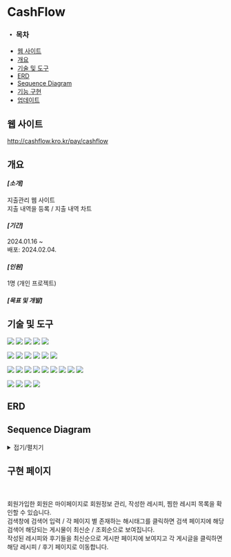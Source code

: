 <h1>CashFlow</h1> 

### ・ 목차
 - [웹 사이트](#웹-사이트)
 - [개요](#개요)
 - [기술 및 도구](#기술-및-도구)
 - [ERD](#ERD)
 - [Sequence Diagram](#Sequence-Diagram)
 - [기능 구현](#구현-페이지)
 - [업데이트](#업데이트)

## **웹 사이트**
http://cashflow.kro.kr/pay/cashflow

## **개요**
<h4><i>[소개]</i></h4>
지출관리 웹 사이트<br>
지출 내역을 등록 / 지출 내역 차트 <br>

<h4><i>[기간]</i></h4>
2024.01.16 ~<br>
배포: 2024.02.04.

<h4><i>[인원]</i></h4>
1명 (개인 프로젝트)

<h4><i>[목표 및 개발]</i></h4>

## **기술 및 도구**
<p>
<img src="https://img.shields.io/badge/html5-E34F26?style=flat-square&logo=html5&logoColor=white"/> 
<img src="https://img.shields.io/badge/css3-1572B6?style=flat-square&logo=css3&logoColor=white"/> 
<img src="https://img.shields.io/badge/javascript-F7DF1E?style=flat-square&logo=javascript&logoColor=black"/> 
<img src="https://img.shields.io/badge/jquery-0769AD?style=flat-square&logo=jquery&logoColor=white"/> 
<img src="https://img.shields.io/badge/Java-007396?style=flat-square&logo=java&logoColor=white"/>
</p>
<p>
<img src="https://img.shields.io/badge/Spring-6DB33F?style=flat-square&logo=Spring&logoColor=white">
<img src="https://img.shields.io/badge/JSP-black?style=flat-square&logo=java&logoColor=white"> 
<img src="https://img.shields.io/badge/Servlet-008CDD?style=flat-square&logo=Stripe&logoColor=white">
<img src="https://img.shields.io/badge/JSTL-007396?style=flat-square&logo=java&logoColor=white"/>
<img src="https://img.shields.io/badge/AJAX-2E77BC?style=flat-square&logo=Betfair&logoColor=white">
<img src="https://img.shields.io/badge/REST_API-004040?style=flat-square&logo=rest&logoColor=white"/>
</p>
<p>
<img src="https://img.shields.io/badge/JPA-232F3E?style=flat-square&logo=Spreadshirt&logoColor=white"/>
<img src="https://img.shields.io/badge/Spring_Data_JPA-6DB33F?style=flat-square&logo=spring&logoColor=white"/>
<img src="https://img.shields.io/badge/MySQL-4479A1?style=flat-square&logo=MySQL&logoColor=white"/>  
<img src="https://img.shields.io/badge/Maven-C71A36?style=flat-square&logo=apache-maven&logoColor=white"/>
<img src="https://img.shields.io/badge/Tomcat-F8DC75?style=flat-square&logo=Apache Tomcat&logoColor=black"/>  
<img src="https://img.shields.io/badge/AWS_EC2-232F3E?style=flat-square&logo=Amazon-AWS&logoColor=white">
<img src="https://img.shields.io/badge/AWS_RDS-232F3E?style=flat-square&logo=Amazon-AWS&logoColor=white">
<img src="https://img.shields.io/badge/Amazon_Linux-2023-232F3E?style=flat-square&logo=Amazon&logoColor=white"/>
<img src="https://img.shields.io/badge/Putty-005CFF?style=flat-square&logo=putty&logoColor=white"/>
</p>
<p>
<img src="https://img.shields.io/badge/STS-6DB33F?style=flat-square&logo=Spring&logoColor=white">
<img src="https://img.shields.io/badge/GitHub-181717?style=flat-square&logo=github&logoColor=white"/>
<img src="https://img.shields.io/badge/VSCode-007ACC?style=flat-square&logo=visual-studio-code&logoColor=white"/>
<img src="https://img.shields.io/badge/Mermaid-0076BF?style=flat-square&logo=mermaid&logoColor=white"/>  
</p>


## **ERD**

## **Sequence Diagram**
<details>
<summary>접기/펼치기</summary>
<h4>・ 회원</h4>
<img src="https://github.com/yi5oyu/endpay/assets/111046436/071c7779-78c0-4a65-abf8-6fb05bd4d637">
 
<h4>・ 지출</h4>
<img src="https://github.com/yi5oyu/endpay/assets/111046436/f31130ba-d536-4e4e-ae38-2c7d656c98b8">
</details>

## **구현 페이지**


<br>

<br>
회원가입한 회원은 마이페이지로 회원정보 관리, 작성한 레시피, 찜한 레시피 목록을 확인할 수 있습니다.<br>
검색창에 검색어 입력 / 각 페이지 별 존재하는 해시태그를 클릭하면 검색 페이지에 해당 검색어 해당되는 게시물이 최신순 / 조회순으로 보여집니다.<br>
작성된 레시피와 후기들을 최신순으로 게시판 페이지에 보여지고 각 게시글을 클릭하면 해당 레시피 / 후기 페이지로 이동합니다. <br>
<br>

<!-- 
3차에 걸친 프로젝트를 통해 팀원 모두가 개발의 전과정을 경험 하는 것을 목표로 했습니다.<br>
<br>
・ 1차 프로젝트<br>
&nbsp; 스토리보드와 일정을 수립하고 VSCode를 이용하여 HTML과 CSS로 UI를 작성했습니다.<br>
&nbsp; @Media css를 이용하며 반응형 웹페이지를 작성했습니다.<br>
・ 2차 프로젝트<br>
&nbsp; 페이지 별 요구사항을 취합해 스토리보드를 수정하고 반응형 웹 페이지와 Javascript를 이용해 동적 페이지 구현했습니다. <br>
&nbsp; 게시판 페이지의 클릭 이벤트로 AJAX로 JSP를 호출했습니다. <br>
&nbsp; 반복적인 화면영역을 Tiles를 이용해 Header, Footer, content로 레이아웃 템플릿을 구분하고 사용했습니다.<br> 
・ 3차 프로젝트<br>
&nbsp; 페이지 별 주요 기능을 구현하고 데이터베이스를 설계하고 Mybatis를 사용해 DB에 접근해 CURD 기능을 구현했습니다.<br>
&nbsp; 세션 쿠키를 이용한 팝업창과 네비게이션 바에 최근 본 레시피를 등록하는 기능을 구현했습니다. <br>
&nbsp; 마이 페이지 / 게시판 페이지의 페이징 기능 구현했습니다 <br>
&nbsp; 후기 페이지와 레시피 페이지에 공통적으로 사용되는 댓글 / 대댓글을 효율적으로 사용하기 위해 기능을 REST API를 구현했습니다.
<br>
<br>

<!--
<h4><i>[고도화 계획]</i></h4>

Java ORM 기술(JPA) 도입, (네이버, 카카오 등..)API로 로그인 회원가입 기능 추가와 JWT 구현 / 공공기관 API 활용, Interceptor, filter와 같은 AOP 적용, 게시판 페이지 정렬 / 검색 기능 추가, AWS EC2 / RDS 배포 <br>
<br>
<br>

<h3> ・ 개발환경 </h3>
・ Frontend : HTML, CSS, JS(ES6)<br>
・ Backend : Java, Spring Boot, Mybatis<br>
・ Server : Apache Tomcat 9.0<br>
・ DB : OracleDB<br>
・ Library : JQuery, JSTL, EL<br>
・ IDE & Collaboration : VSCode, Eclipse, SQL Developer, Git, Notion<br>
<br>
<br>
<h3>・ 스토리보드 </h3>
<details>
<summary>접기/펼치기</summary>
<h4>・ 로그인 / 회원가입 페이지 </h4><br>
<img width="300px" height="500px" src="https://github.com/wjdtjd5741/FOOD/assets/111046436/f767b0fa-c6a3-45f7-ae89-044aeb9ec965">
<img width="300px" height="500px" src="https://github.com/wjdtjd5741/FOOD/assets/111046436/860278c8-1a13-4b4d-9bdc-f9585aab3860"><br>
<h4>・ 메인 페이지 </h4><br>
<img width="300px" height="500px" src="https://github.com/wjdtjd5741/FOOD/assets/111046436/46986824-2139-48e5-8735-c15499b3b29a">
<img width="300px" height="500px" src="https://github.com/wjdtjd5741/FOOD/assets/111046436/fc1ae5c4-9bba-4610-ac20-9d3c6e03cb87"><br>
<h4>・ 레시피 페이지 </h4><br>
<img width="300px" height="500px" src="https://github.com/wjdtjd5741/FOOD/assets/111046436/c79b25b7-46e9-441a-92f9-20658dd642d1">
<img width="300px" height="500px" src="https://github.com/wjdtjd5741/FOOD/assets/111046436/71dabc51-d730-472d-bcc2-50577d36fadd"><br>  
<h4>・ 게시판 페이지 (레시피 / 후기) </h4><br>
<img width="400px" height="500px" src="https://github.com/wjdtjd5741/FOOD/assets/111046436/a398e959-543b-487f-8154-024bd4db3eb1">
<img width="400px" height="500px" src="https://github.com/wjdtjd5741/FOOD/assets/111046436/fbe39471-1704-4c55-bfbc-edd56d8dacbc"><br>
<img width="300px" height="300px" src="https://github.com/wjdtjd5741/FOOD/assets/111046436/045aa2a8-01cf-490f-a13e-002c0cc5abe7">
<img width="300px" height="300px" src="https://github.com/wjdtjd5741/FOOD/assets/111046436/617c55a2-f2f2-4e73-84ac-7aada230a95a"><br>
<h4>・ 후기 페이지 </h4><br>
<img width="300px" height="500px" src="https://github.com/wjdtjd5741/FOOD/assets/111046436/1f71eb8b-3e4d-453f-9790-5e7882a1125d">
<img width="300px" height="500px" src="https://github.com/wjdtjd5741/FOOD/assets/111046436/17cf8a1e-67cd-421a-aace-9ec13538e502"><br>
<h4>・ 레시피 작성 페이지 </h4><br>
<img width="300px" height="500px" src="https://github.com/wjdtjd5741/FOOD/assets/111046436/8644a6a4-f933-4893-aa2f-fdd8c6c561cb">
<img width="300px" height="500px" src="https://github.com/wjdtjd5741/FOOD/assets/111046436/4c532013-4553-4e6a-9f92-6f63ab2b0a0d"><br>
<h4>・ 후기 작성 페이지 </h4><br> 
<img width="300px" height="500px" src="https://github.com/wjdtjd5741/FOOD/assets/111046436/11d4fa6e-dca8-4f12-a0e5-e3d702661ca8">
<img width="300px" height="500px" src="https://github.com/wjdtjd5741/FOOD/assets/111046436/6be0fee7-aa02-43b2-b307-ce5ff80995de"><br>
<h4>・ 검색 페이지 </h4><br>
<img width="300px" height="500px" src="https://github.com/wjdtjd5741/FOOD/assets/111046436/22c3e285-6136-4e94-91a3-026c0e75929d">
<img width="300px" height="500px" src="https://github.com/wjdtjd5741/FOOD/assets/111046436/1ff45e36-aeaa-4526-b4ba-e28e215b6359"><br>
</details>

<br>
<h3>・ 구현 페이지 </h3>
<h4>・ 로그인 / 회원가입 페이지 </h4><br>
<img src="https://github.com/wjdtjd5741/FOOD/assets/111046436/07ab56d6-9039-4c67-8aa8-35ba2dfe0477">
<img src="https://github.com/wjdtjd5741/FOOD/assets/111046436/5ee45d30-c5da-4c96-beac-e39f5cc39bc5"><br>
<h4>・ 마이 페이지 / 페이징 </h4><br>
<img src="https://github.com/wjdtjd5741/FOOD/assets/111046436/a7a1ae61-122c-4959-8cef-bf5e21e8d54a">
<img src="https://github.com/wjdtjd5741/FOOD/assets/111046436/ecbf03a3-25a0-4c70-992a-8ba3449549aa"><br>
<h4>・ 메인 페이지 / 반응형 웹 </h4><br>
<img src="https://github.com/wjdtjd5741/FOOD/assets/111046436/0d07dbef-a108-4e09-a643-49ea992d7245">
<img src="https://github.com/wjdtjd5741/FOOD/assets/111046436/747c6031-b2fc-4433-8134-bbc5610a6e97"><br>
<h4>・ 검색 페이지 </h4><br>
<img src="https://github.com/wjdtjd5741/FOOD/assets/111046436/6aab33df-50f6-4a20-b5a4-17f54b75ea3a"><br>
<h4>・ 레시피 작성 페이지 </h4><br>
<img src="https://github.com/wjdtjd5741/FOOD/assets/111046436/91ec8c77-b749-4ac2-8cc2-37cc9abfa00e"><br>
<h4>・ 레시피 페이지 </h4><br>
<img src="https://github.com/wjdtjd5741/FOOD/assets/111046436/2faf597e-4268-4bec-9a98-7dca085674e5"><br>  
<h4>・ 게시판 페이지 (레시피 / 후기) </h4><br>
<img src="https://github.com/wjdtjd5741/FOOD/assets/111046436/c2050334-6e22-44ed-8652-f9a3df9bcb66"><br>
<h4>・ 후기 작성 페이지 </h4><br> 
<img src="https://github.com/wjdtjd5741/FOOD/assets/111046436/7675a2d3-265b-4581-9ea1-10ff937d8926"><br>
<h4>・ 후기 페이지 </h4><br>
<img src="https://github.com/wjdtjd5741/FOOD/assets/111046436/d8a6c7e7-8a0f-445e-86f0-494b635b6439"><br>
<h4>・ 댓글 대댓글 / REST API </h4><br>
<img src="https://github.com/wjdtjd5741/FOOD/assets/111046436/1a20067e-e94e-41a4-8eee-5648adb30943">
<img src="https://github.com/wjdtjd5741/FOOD/assets/111046436/a2784fb7-2c46-4527-b1eb-b13cf9b31643"><br>
<h4> REST API </h4>
GET 댓글 전체 조회 : reciid(필수)<br>
&nbsp; 조회된 JSON 데이터 AJAX로 페이지에 호출<br>
POST 댓글 등록 : comment_id(필수), comment_text(필수), reciid(필수), uname(필수)<br>
&nbsp; comment_id -> 생성된 parentcomment_id가 됨
PUT 댓글 수정 : comment_id(필수), comment_text(필수), reciid(필수)<br>
DELETE 댓글 삭제 : comment_id(필수), reciid(필수)<br>
<br>
<h3>・ 일정 </h3>
<img src="https://github.com/wjdtjd5741/FOOD/assets/111046436/c0948674-3068-4f2d-90b1-bb371a2629cf"><br>
<br>
<h3>・ ERD </h3>
<img src="https://github.com/wjdtjd5741/FOOD/assets/111046436/e5e6f08d-c66b-461a-bddb-edab7d689820"><br>
<br>
<h3>・ FlowChart </h3>
<img src="https://github.com/wjdtjd5741/FOOD/assets/111046436/1faf2634-322b-49b4-aac1-2bbf92b2ba64"><br>
<br>
<br>
<h3>・ 후기 </h3>
<h4>이기영</h4>
프로젝트를 진행하며 여러 회의를 통해 계획과 일정을 수정하는 과정을 경험하며 초기 요구사항 분석과 스토리 보드작성의 중요성을 알게 되었습니다. 매주 수업이 끝난 6시 이후 팀원들과 공부하며 프로젝트 진행방향과 작성한 코드를 리뷰하며 서로의 코드를 빠르게 이해하기 위해 코드의 가독성을 위해 들여쓰기 / 코드 스타일, 변수명 작성, 주석의 중요성을 알게 되었습니다. 수 많은 에러 메세지를 보며 에러 발생원인을 찾기 위해 추리하고 검색하며 잘못된 경로로 인한 400번대 에러와 Null값과 SQL문에 의한 500번대 에러등을 조금은 구별하게 되었고 다음 프로젝트에선 좀 더 적극적으로 예외처리를 하기 위해 노력해야 겠다는 생각이 들었습니다.

